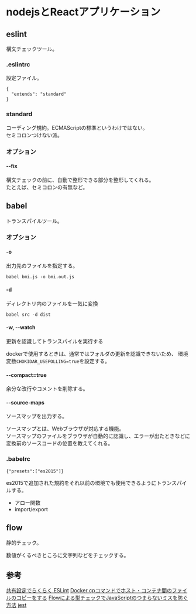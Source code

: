 # nodejsとReactアプリケーション

## eslint

構文チェックツール。

### .eslintrc

設定ファイル。

```
{
  "extends": "standard"
}
```

### standard

コーディング規約。ECMAScriptの標準というわけではない。  
セミコロンつけない派。

### オプション

#### --fix

構文チェックの前に、自動で整形できる部分を整形してくれる。  
たとえば、セミコロンの有無など。

## babel

トランスパイルツール。

### オプション

#### -o

出力先のファイルを指定する。

```
babel bmi.js -o bmi.out.js
```

#### -d

ディレクトリ内のファイルを一気に変換

```
babel src -d dist
```

#### -w, --watch

更新を認識してトランスパイルを実行する

dockerで使用するときは、通常ではフォルダの更新を認識できないため、
環境変数`CHOKIDAR_USEPOLLING=true`を設定する。

#### --compact=true

余分な改行やコメントを削除する。

#### --source-maps

ソースマップを出力する。

ソースマップとは、Webブラウザが対応する機能。  
ソースマップのファイルをブラウザが自動的に認識し、エラーが出たときなどに変換前のソースコードの位置を教えてくれる。

### .babelrc

```
{"presets":["es2015"]}
```

es2015で追加された規約をそれ以前の環境でも使用できるようにトランスパイルする。

* アロー関数
* import/export

## flow

静的チェック。

数値がくるべきところに文字列などをチェックする。

## 参考

[共有設定でらくらく ESLint][*1]
[Docker cpコマンドでホスト・コンテナ間のファイルのコピーをする][*2]
[Flowによる型チェックでJavaScriptのつまらないミスを防ぐ方法][*3]
[jest][*4]


[*1]:http://qiita.com/mysticatea/items/dc35ced6bd5e782f50cd
[*2]:http://unskilled.site/docker-cp%E3%82%B3%E3%83%9E%E3%83%B3%E3%83%89%E3%81%A7%E3%83%9B%E3%82%B9%E3%83%88%E3%83%BB%E3%82%B3%E3%83%B3%E3%83%86%E3%83%8A%E9%96%93%E3%81%AE%E3%83%95%E3%82%A1%E3%82%A4%E3%83%AB%E3%81%AE%E3%82%B3/
[*3]:https://www.webprofessional.jp/writing-better-javascript-with-flow/
[*4]:https://facebook.github.io/jest/docs/en/getting-started.html